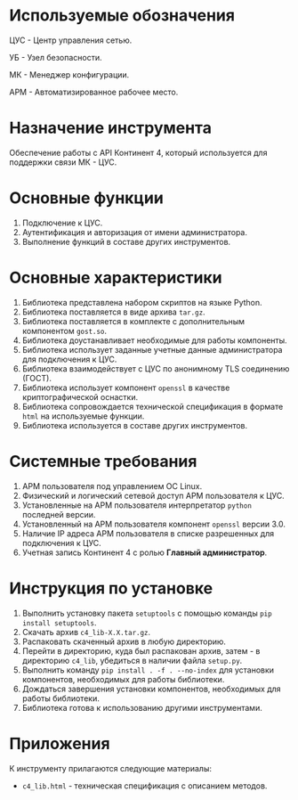 # Используемые обозначения

ЦУС - Центр управления сетью.

УБ - Узел безопасности.

МК - Менеджер конфигурации.

АРМ - Автоматизированное рабочее место.

# Назначение инструмента

Обеспечение работы с API Континент 4, который используется для поддержки связи МК - ЦУС.

# Основные функции

1. Подключение к ЦУС.
2. Аутентификация и авторизация от имени администратора.
3. Выполнение функций в составе других инструментов.

# Основные характеристики

1. Библиотека представлена набором скриптов на языке Python.
2. Библиотека поставляется в виде архива `tar.gz`.
3. Библиотека поставляется в комплекте с дополнительным компонентом `gost.so`.
4. Библиотека доустанавливает необходимые для работы компоненты.
5. Библиотека использует заданные учетные данные администратора для подключения к ЦУС.
6. Библиотека взаимодействует с ЦУС по анонимному TLS соединению (ГОСТ).
7. Библиотека использует компонент `openssl` в качестве криптографической оснастки.
8. Библиотека сопровождается технической спецификация в формате `html` на используемые функции.
9. Библиотека используется в составе других инструментов.

# Системные требования

1. АРМ пользователя под управлением ОС Linux.
2. Физический и логический сетевой доступ АРМ пользователя к ЦУС.
3. Установленные на АРМ пользователя интерпретатор `python` последней версии.
4. Установленный на АРМ пользователя компонент `openssl` версии 3.0.
5. Наличие IP адреса АРМ пользователя в списке разрешенных для подключения к ЦУС.
6. Учетная запись Континент 4 с ролью **Главный администратор**.

# Инструкция по установке

1. Выполнить установку пакета `setuptools` с помощью команды `pip install setuptools`.
2. Скачать архив `c4_lib-X.X.tar.gz`.
3. Распаковать скаченный архив в любую директорию.
4. Перейти в директорию, куда был распакован архив, затем - в директорию `c4_lib`, убедиться в наличии файла `setup.py`.
5. Выполнить команду `pip install . -f . --no-index` для установки компонентов, необходимых для работы библиотеки.
6. Дождаться завершения установки компонентов, необходимых для работы библиотеки.
7. Библиотека готова к использованию другими инструментами.

# Приложения

К инструменту прилагаются следующие материалы:

- `c4_lib.html` - техническая спецификация с описанием методов.
